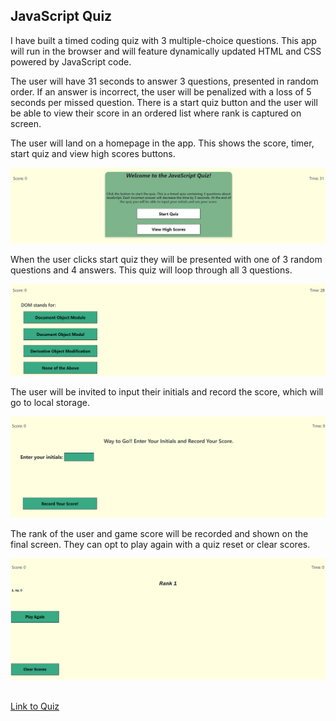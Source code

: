 <h2>JavaScript Quiz</h2>

<p>I have built a timed coding quiz with 3 multiple-choice questions. This app will run in the browser and will feature dynamically updated HTML and CSS powered by JavaScript code.</p>

The user will have 31 seconds to answer 3 questions, presented in random order. If an answer is incorrect, the user will be penalized with a loss of 5 seconds per missed question. There is a start quiz button and the user will be able to view their score in an ordered list where rank is captured on screen.

The user will land on a homepage in the app. This shows the score, timer, start quiz and view high scores buttons.

![JS-QUIZ-Homepage](Images/JS-QUIZ-Homepage.png)
<br>

When the user clicks start quiz they will be presented with one of 3 random questions and 4 answers. This quiz will loop through all 3 questions.

![JS-QUIZ-Questions](Images/JS-QUIZ-Questions.png)
<br>

The user will be invited to input their initials and record the score, which will go to local storage.

![JS-QUIZ-User-Input](Images/JS-QUIZ-User-Input.png)
<br>

The rank of the user and game score will be recorded and shown on the final screen. They can opt to play again with a quiz reset or clear scores.

![JS-QUIZ-Results](Images/JS-QUIZ-Results.png)
<br>

<br>
<a href = "https://nparker80.github.io/Quiz_Game_JS/">Link to Quiz</a>
